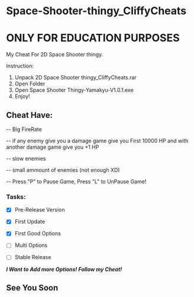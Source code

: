 # Space-Shooter-thingy_CliffyCheats
# ONLY FOR EDUCATION PURPOSES
My Cheat For 2D Space Shooter thingy.

Instruction:

1. Unpack 2D Space Shooter thingy_CliffyCheats.rar
2. Open Folder
3. Open Space Shooter Thingy-Yamakyu-V1.0.1.exe
4. Enjoy!

## Cheat Have:

-- Big FireRate 

-- if any enemy give you a damage game give you First 10000 HP and with another damage game give you +1 HP 

-- slow enemies 

-- small ammount of enemies (not enough XD)

-- Press "P" to Pause Game, Press "L" to UnPause Game! 

### Tasks:

- [x] Pre-Release Version
- [x] First Update 
- [x] First Good Options
- [ ] Multi Options
- [ ] Stable Release


***I Want to Add more Options! Follow my Cheat!***

See You Soon
-



